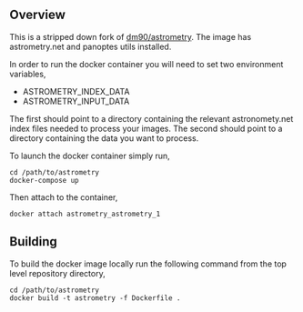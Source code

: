 
## Overview

This is a stripped down fork of [dm90/astrometry](https://hub.docker.com/r/dm90/astrometry/).
The image has astrometry.net and panoptes utils installed.

In order to run the docker container you will need to set two environment variables,

* ASTROMETRY_INDEX_DATA
* ASTROMETRY_INPUT_DATA

The first should point to a directory containing the relevant astronomety.net index files needed to process your images.
The second should point to a directory containing the data you want to process.

To launch the docker container simply run,

```
cd /path/to/astrometry
docker-compose up
```

Then attach to the container,

`docker attach astrometry_astrometry_1`

## Building
To build the docker image locally run the following command from the top level repository directory,

```
cd /path/to/astrometry
docker build -t astrometry -f Dockerfile .
```
